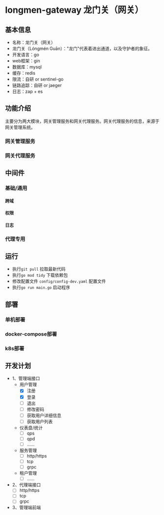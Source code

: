 # longmen-gateway 龙门关（网关）

## 基本信息
- 名称：龙门关（网关）
- 龙门关（Lóngmén Guān）："龙门"代表着进出通道，以及守护者的象征。
- 开发语言：go
- web框架：gin
- 数据库：mysql
- 缓存：redis
- 限流：自研 or sentinel-go
- 链路追踪：自研 or jaeger
- 日志：zap + es

## 功能介绍

主要分为两大模块，网关管理服务和网关代理服务。网关代理服务的信息，来源于网关管理系统。

### 网关管理服务

### 网关代理服务

## 中间件

### 基础/通用

#### 跨域

#### 权限

#### 日志

### 代理专用

## 运行
- 执行`git pull` 拉取最新代码
- 执行`go mod tidy` 下载依赖包
- 修改配置文件 `config/config-dev.yaml` 配置文件
- 执行`go run main.go` 启动程序

## 部署

### 单机部署

### docker-compose部署

### k8s部署

## 开发计划
- 1、管理端接口
  - 用户管理
    - [x] 注册
    - [x] 登录
    - [ ] 退出
    - [ ] 修改密码
    - [ ] 获取用户详细信息
    - [ ] 获取用户列表
  - 仪表盘/统计
    - [ ] qps
    - [ ] qpd
    - [ ] ......
  - 服务管理
    - [ ] http/https
    - [ ] tcp
    - [ ] grpc
  - 租户管理
    - [ ] ......

- 2、代理端接口
  - [ ] http/https
  - [ ] tcp
  - [ ] grpc

- 3、管理端前端


